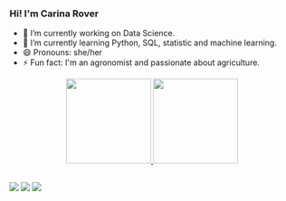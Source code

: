 ### Hi! I'm Carina Rover 

- 🔭 I’m currently working on Data Science.
- 🌱 I’m currently learning Python, SQL, statistic and machine learning.
- 😄 Pronouns: she/her
- ⚡ Fun fact: I'm an agronomist and passionate about agriculture.

<div align="center">
  <a href="https://github.com/carinarover">
  <img height="150em" src="https://github-readme-stats.vercel.app/api?username=carinarover&show_icons=true&theme=radical&include_all_commits=true&count_private=true"/>
  <img height="150em" src="https://github-readme-stats.vercel.app/api/top-langs/?username=carinarover&layout=compact&langs_count=7&theme=radical"/>
</div>

 </div>
 
 ##
 <div> 
  <a href = "mailto:carinamrover@gmail.com"><img src="https://img.shields.io/badge/Gmail-D14836?style=for-the-badge&logo=gmail&logoColor=white" target="_blank"></a>
  <a href="https://www.linkedin.com/in/carinarover" target="_blank"><img src="https://img.shields.io/badge/-LinkedIn-%230077B5?style=for-the-badge&logo=linkedin&logoColor=white" target="_blank"></a> 
  <a href = "https://medium.com/@carinarover"><img src="https://img.shields.io/badge/Medium-12100E?style=for-the-badge&logo=medium&logoColor=white" target="_blank"></a>
